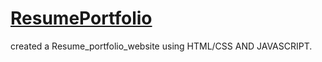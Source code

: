 # [ResumePortfolio](https://vikasbisariya-dev.github.io/ResumePortfolio/)

created a Resume_portfolio_website  using HTML/CSS AND JAVASCRIPT.
